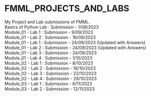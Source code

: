 # FMML_PROJECTS_AND_LABS
My Project and Lab submissions of FMML. <br>
Basics of Python Lab : Submission - 1/09/2023 <br>
Module_01 - Lab 1 : Submission - 9/09/2023  <br>
Module_01 - Lab 2 : Submission - 16/09/2023  <br>
Module_01 - Lab 1 : Submission - 24/09/2023 (Updated with Answers) <br>
Module_01 - Lab 2 : Submission - 24/09/2023 (Updated with Answers) <br>
Module_01 - Lab 3 : Submission - 24/09/2023 <br>
Module_01 - Lab 4 : Submission - 1/10/2023<br>
Module_02 - Lab 1 : Submission - 8/10/2023<br>
Module_02 - Lab 2 : Submission - 16/10/2023<br>
Module_02 - Lab 3 : Submission - 22/10/2023<br>
Module_02 - Lab 4 : Submission - 29/10/2023<br>
Module_03 - Lab 1 : Submission - 6/11/2023<br>
Module_03 - Lab 2 : Submission - 12/11/2023
